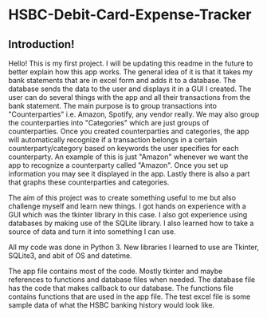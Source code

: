 # HSBC-Debit-Card-Expense-Tracker
## Introduction!
Hello! This is my first project. I will be updating this readme in the future to better explain how this app works. The general idea of it is that it takes my bank statements that are in excel form and adds it to a database. The database sends the data to the user and displays it in a GUI I created. The user can do several things with the app and all their transactions from the bank statement. The main purpose is to group transactions into "Counterparties" i.e. Amazon, Spotify, any vendor really. We may also group the counterparties into "Categories" which are just groups of counterparties. Once you created counterparties and categories, the app will automatically recognize if a transaction belongs in a certain counterparty/category based on keywords the user specifies for each counterparty. An example of this is just "Amazon" whenever we want the app to recognize a counterparty called "Amazon". Once you set up information you may see it displayed in the app. Lastly there is also a part that graphs these counterparties and categories. 

The aim of this project was to create something useful to me but also challenge myself and learn new things. I got hands on experience with a GUI which was the tkinter library in this case. I also got experience using databases by making use of the SQLite library. I also learned how to take a source of data and turn it into something I can use. 

All my code was done in Python 3. New libraries I learned to use are Tkinter, SQLite3, and abit of OS and datetime.

The app file contains most of the code. Mostly tkinter and maybe references to functions and database files when needed.
The database file has the code that makes callback to our database.
The functions file contains functions that are used in the app file. 
The test excel file is some sample data of what the HSBC banking history would look like.